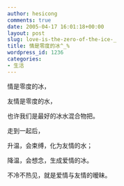 ```yaml
---
author: hesicong
comments: true
date: 2005-04-17 16:01:18+00:00
layout: post
slug: love-is-the-zero-of-the-ice-_
title: 情是零度的冰^_%
wordpress_id: 1236
categories:
- 生活
---
```



情是零度的冰，

友情是零度的水，

也许我们是最好的冰水混合物把。

走到一起后，

升温，会束缚，化为友情的水；

降温，会想念，生成爱情的冰。

不冷不热见，就是爱情与友情的暧昧。
